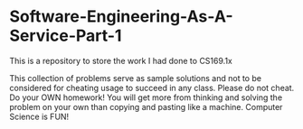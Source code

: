 Software-Engineering-As-A-Service-Part-1
========================================

This is a repository to store the work I had done to CS169.1x

This collection of problems serve as sample solutions and not to be considered for cheating usage to succeed in any class.  Please do not cheat.  Do your OWN homework!  You will get more from thinking and solving the problem on your own than copying and pasting like a machine.
Computer Science is FUN!
